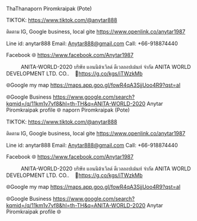 ThaThanaporn Piromkraipak (Pote)

TIKTOK:
https://www.tiktok.com/@anytar888

ติดตาม IG, Google business, local gite
https://www.openlink.co/anytar1987

Line id: anytar888
Email: Anytar888@gmail.com
Call: +66-918874440

Facebook 🌐
https://www.facebook.com/Anytar1987

          ANITA-WORLD-2020
บริษัท แอนนิต้าเวิลด์ ดีเวลลอปเม้นท์ จำกัด ANITA WORLD DEVELOPMENT LTD. CO..
   📍https://g.co/kgs/iTWzkMb 


🌐Google my map
https://maps.app.goo.gl/fowR4qA3SjjUoo4R9?qst=al

🌐Google Business 
https://www.google.com/search?kqmid=/q/11km1v7vf8&hl=th-TH&q=ANITA-WORLD-2020
Anytar Piromkraipak profile 🌐
naporn Piromkraipak (Pote)

TIKTOK:
https://www.tiktok.com/@anytar888

ติดตาม IG, Google business, local gite
https://www.openlink.co/anytar1987

Line id: anytar888
Email: Anytar888@gmail.com
Call: +66-918874440

Facebook 🌐
https://www.facebook.com/Anytar1987

          ANITA-WORLD-2020
บริษัท แอนนิต้าเวิลด์ ดีเวลลอปเม้นท์ จำกัด ANITA WORLD DEVELOPMENT LTD. CO..
   📍https://g.co/kgs/iTWzkMb 


🌐Google my map
https://maps.app.goo.gl/fowR4qA3SjjUoo4R9?qst=al

🌐Google Business 
https://www.google.com/search?kqmid=/q/11km1v7vf8&hl=th-TH&q=ANITA-WORLD-2020
Anytar Piromkraipak profile 🌐
